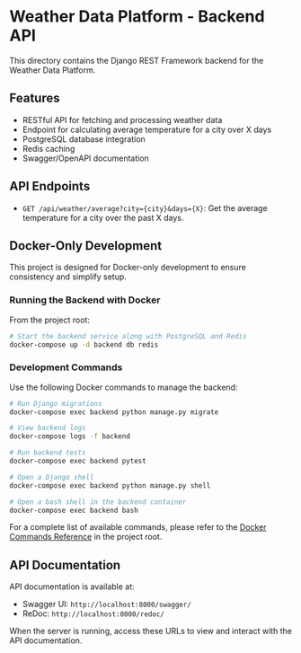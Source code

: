 # Weather Data Platform - Backend API

This directory contains the Django REST Framework backend for the Weather Data Platform.

## Features

- RESTful API for fetching and processing weather data
- Endpoint for calculating average temperature for a city over X days
- PostgreSQL database integration
- Redis caching
- Swagger/OpenAPI documentation

## API Endpoints

- `GET /api/weather/average?city={city}&days={X}`: Get the average temperature for a city over the past X days.

## Docker-Only Development

This project is designed for Docker-only development to ensure consistency and simplify setup.

### Running the Backend with Docker

From the project root:

```bash
# Start the backend service along with PostgreSQL and Redis
docker-compose up -d backend db redis
```

### Development Commands

Use the following Docker commands to manage the backend:

```bash
# Run Django migrations
docker-compose exec backend python manage.py migrate

# View backend logs
docker-compose logs -f backend

# Run backend tests
docker-compose exec backend pytest

# Open a Django shell
docker-compose exec backend python manage.py shell

# Open a bash shell in the backend container
docker-compose exec backend bash
```

For a complete list of available commands, please refer to the [Docker Commands Reference](../docs/docker-commands.md) in the project root.

## API Documentation

API documentation is available at:
- Swagger UI: `http://localhost:8000/swagger/`
- ReDoc: `http://localhost:8000/redoc/`

When the server is running, access these URLs to view and interact with the API documentation.
